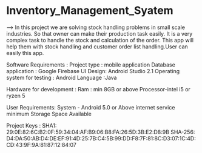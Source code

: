 # Inventory_Management_Syatem

--> In this project we are solving stock handling problems in small scale industries. So that owner can make their production task easily. It is a very complex task to handle the stock and calculation of the order. This app will help them with stock handling and customer order list handling.User can easily this app.

Software Requirements :
Project type : mobile application
Database application : Google Firebase
UI Design: Android Studio 2.1
Operating system for testing : Android
Language :Java

Hardware for development :
Ram : min 8GB or above
Processor-intel i5 or ryzen 5

User Requirements: 
System - Android 5.0 or Above 
internet service 
minimum Storage Space Available

Project Keys :
SHA1: 29:0E:82:6C:B2:0F:59:34:04:AF:B9:06:B8:FA:26:5D:3B:E2:D8:9B
SHA-256: D4:DA:50:AB:D4:DE:EF:91:4D:25:7B:C4:5B:99:DD:F8:7F:81:8C:D3:07:1C:4D:CD:43:9F:9A:81:87:12:84:07
